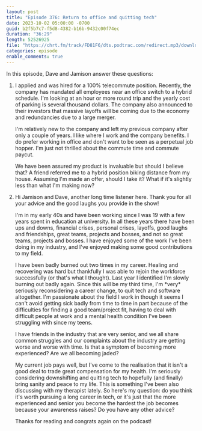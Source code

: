 ```yaml
---
layout: post
title: "Episode 376: Return to office and quitting tech"
date: 2023-10-02 05:00:00 -0700
guid: b2f5b7c7-f5d8-4382-b16b-9432c00f74ec
duration: "36:29"
length: 52526925
file: "https://chrt.fm/track/FD81F6/dts.podtrac.com/redirect.mp3/download.softskills.audio/sse-376.mp3"
categories: episode
enable_comments: true
---
```


In this episode, Dave and Jamison answer these questions:

1. I applied and was hired for a 100% telecommute position. Recently, the company has mandated all employees near an office switch to a hybrid schedule. I'm looking at an hour or more round trip and the yearly cost of parking is several thousand dollars. The company also announced to their investors that massive layoffs will be coming due to the economy and redundancies due to a large merger.
   
   I'm relatively new to the company and left my previous company after only a couple of years. I like where I work and the company benefits. I do prefer working in office and don't want to be seen as a perpetual job hopper. I'm just not thrilled about the commute time and commute paycut.
   
   We have been assured my product is invaluable but should I believe that? A friend referred me to a hybrid position biking distance from my house. Assuming I'm made an offer, should I take it? What if it's slightly less than what I'm making now?

2. Hi Jamison and Dave, another long time listener here. Thank you for all your advice and the good laughs you provide in the show!
   
   I'm in my early 40s and have been working since I was 19 with a few years spent in education at university. In all these years there have been ups and downs, financial crises, personal crises, layoffs, good laughs and friendships, great teams, projects and bosses, and not so great teams, projects and bosses. I have enjoyed some of the work I've been doing in my industry, and I've enjoyed making some good contributions to my field.
   
   I have been badly burned out two times in my career. Healing and recovering was hard but thankfully I was able to rejoin the workforce successfully (or that's what I thought). Last year I identified I'm slowly burning out badly again. Since this will be my third time, I'm \*very\* seriously reconsidering a career change, to quit tech and software altogether. I'm passionate about the field I work in though it seems I can't avoid getting sick badly from time to time in part because of the difficulties for finding a good team/project fit, having to deal with difficult people at work and a mental health condition I've been struggling with since my teens.
   
   I have friends in the industry that are very senior, and we all share common struggles and our complaints about the industry are getting worse and worse with time. Is that a symptom of becoming more experienced? Are we all becoming jaded?
   
   My current job pays well, but I've come to the realisation that it isn't a good deal to trade great compensation for my health. I'm seriously considering downshifting and quitting tech to hopefully (and finally) bring sanity and peace to my life. This is something I've been also discussing with my therapist lately. So here's my question: do you think it's worth pursuing a long career in tech, or it's just that the more experienced and senior you become the hardest the job becomes because your awareness raises? Do you have any other advice?
   
   Thanks for reading and congrats again on the podcast!
